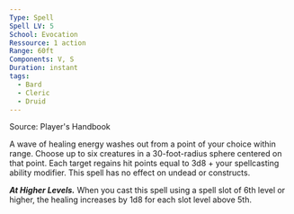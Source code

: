 ```yaml
---
Type: Spell
Spell LV: 5
School: Evocation
Ressource: 1 action
Range: 60ft
Components: V, S
Duration: instant
tags:
  - Bard
  - Cleric
  - Druid
---
```

Source: Player's Handbook

A wave of healing energy washes out from a point of your choice within range. Choose up to six creatures in a 30-foot-radius sphere centered on that point. Each target regains hit points equal to 3d8 + your spellcasting ability modifier. This spell has no effect on undead or constructs.

**_At Higher Levels._** When you cast this spell using a spell slot of 6th level or higher, the healing increases by 1d8 for each slot level above 5th.